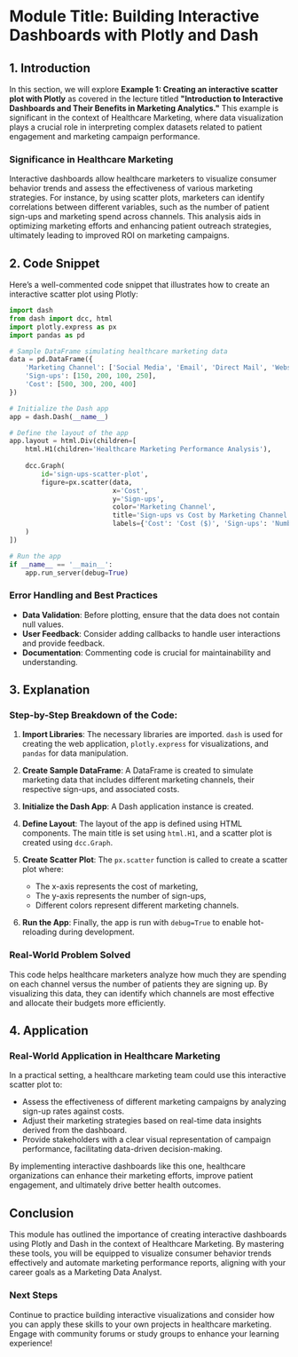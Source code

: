 # Module Title: Building Interactive Dashboards with Plotly and Dash

## 1. Introduction
In this section, we will explore **Example 1: Creating an interactive scatter plot with Plotly** as covered in the lecture titled **"Introduction to Interactive Dashboards and Their Benefits in Marketing Analytics."** This example is significant in the context of Healthcare Marketing, where data visualization plays a crucial role in interpreting complex datasets related to patient engagement and marketing campaign performance.

### Significance in Healthcare Marketing
Interactive dashboards allow healthcare marketers to visualize consumer behavior trends and assess the effectiveness of various marketing strategies. For instance, by using scatter plots, marketers can identify correlations between different variables, such as the number of patient sign-ups and marketing spend across channels. This analysis aids in optimizing marketing efforts and enhancing patient outreach strategies, ultimately leading to improved ROI on marketing campaigns.

## 2. Code Snippet
Here’s a well-commented code snippet that illustrates how to create an interactive scatter plot using Plotly:

```python
import dash
from dash import dcc, html
import plotly.express as px
import pandas as pd

# Sample DataFrame simulating healthcare marketing data
data = pd.DataFrame({
    'Marketing Channel': ['Social Media', 'Email', 'Direct Mail', 'Website'],
    'Sign-ups': [150, 200, 100, 250],
    'Cost': [500, 300, 200, 400]
})

# Initialize the Dash app
app = dash.Dash(__name__)

# Define the layout of the app
app.layout = html.Div(children=[
    html.H1(children='Healthcare Marketing Performance Analysis'),
    
    dcc.Graph(
        id='sign-ups-scatter-plot',
        figure=px.scatter(data, 
                          x='Cost', 
                          y='Sign-ups', 
                          color='Marketing Channel', 
                          title='Sign-ups vs Cost by Marketing Channel',
                          labels={'Cost': 'Cost ($)', 'Sign-ups': 'Number of Sign-ups'})
    )
])

# Run the app
if __name__ == '__main__':
    app.run_server(debug=True)
```

### Error Handling and Best Practices
- **Data Validation**: Before plotting, ensure that the data does not contain null values.
- **User Feedback**: Consider adding callbacks to handle user interactions and provide feedback.
- **Documentation**: Commenting code is crucial for maintainability and understanding.

## 3. Explanation
### Step-by-Step Breakdown of the Code:
1. **Import Libraries**: The necessary libraries are imported. `dash` is used for creating the web application, `plotly.express` for visualizations, and `pandas` for data manipulation.
   
2. **Create Sample DataFrame**: A DataFrame is created to simulate marketing data that includes different marketing channels, their respective sign-ups, and associated costs.

3. **Initialize the Dash App**: A Dash application instance is created.

4. **Define Layout**: The layout of the app is defined using HTML components. The main title is set using `html.H1`, and a scatter plot is created using `dcc.Graph`.

5. **Create Scatter Plot**: The `px.scatter` function is called to create a scatter plot where:
   - The x-axis represents the cost of marketing,
   - The y-axis represents the number of sign-ups,
   - Different colors represent different marketing channels.

6. **Run the App**: Finally, the app is run with `debug=True` to enable hot-reloading during development.

### Real-World Problem Solved
This code helps healthcare marketers analyze how much they are spending on each channel versus the number of patients they are signing up. By visualizing this data, they can identify which channels are most effective and allocate their budgets more efficiently.

## 4. Application
### Real-World Application in Healthcare Marketing
In a practical setting, a healthcare marketing team could use this interactive scatter plot to:
- Assess the effectiveness of different marketing campaigns by analyzing sign-up rates against costs.
- Adjust their marketing strategies based on real-time data insights derived from the dashboard.
- Provide stakeholders with a clear visual representation of campaign performance, facilitating data-driven decision-making.

By implementing interactive dashboards like this one, healthcare organizations can enhance their marketing efforts, improve patient engagement, and ultimately drive better health outcomes.

## Conclusion
This module has outlined the importance of creating interactive dashboards using Plotly and Dash in the context of Healthcare Marketing. By mastering these tools, you will be equipped to visualize consumer behavior trends effectively and automate marketing performance reports, aligning with your career goals as a Marketing Data Analyst. 

### Next Steps
Continue to practice building interactive visualizations and consider how you can apply these skills to your own projects in healthcare marketing. Engage with community forums or study groups to enhance your learning experience!